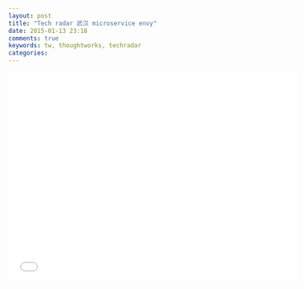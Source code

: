 ```yaml
---
layout: post
title: "Tech radar 武汉 microservice envy"
date: 2015-01-13 23:18
comments: true
keywords: tw, thoughtworks, techradar
categories:
---
```


<iframe src="//slides.com/pengfeicui/microservice-envy/embed" width="576" height="420" scrolling="no" frameborder="0" webkitallowfullscreen mozallowfullscreen allowfullscreen></iframe>
